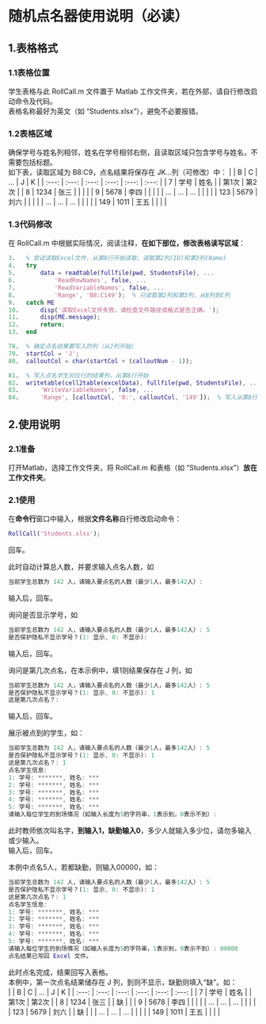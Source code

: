 # 随机点名器使用说明（必读）
## 1.表格格式
### 1.1表格位置
学生表格与此 RollCall.m 文件置于 Matlab 工作文件夹，若在外部，请自行修改启动命令及代码。  
表格名称最好为英文（如 “Students.xlsx”），避免不必要报错。  
### 1.2表格区域
确保学号与姓名列相邻，姓名在学号相邻右侧，且读取区域只包含学号与姓名，不需要包括标题。  
如下表，读取区域为 B8:C9，点名结果将保存在 JK...列（可修改）中：
  |  | B | C | ... | J | K |
  | :---: | :---: | :---: | :---: | :---: | :---: |
  | 7 | 学号 | 姓名 |  | 第1次 | 第2次 |
  | 8 | 1234 | 张三 |  |  |  |
  | 9 | 5678 | 李四 |  |  |  |
  | ... | ... | ... |  |  |  |
  | 123 | 5679 | 刘六 |  |  |  |
  | ... | ... | ... |  |  |  |
  | 149 | 1011 | 王五 |  |  |  |
### 1.3代码修改
在 RollCall.m 中根据实际情况，阅读注释，**在如下部位，修改表格读写区域**：
```matlab
3.   % 尝试读取Excel文件，从第8行开始读取，读取第2列(ID)和第3列(Name)
4.   try
5.       data = readtable(fullfile(pwd, StudentsFile), ...
6.           'ReadRowNames', false, ...
7.           'ReadVariableNames', false, ...
8.           'Range', 'B8:C149');  % 只读取第2列和第3列，从B列到C列
9.   catch ME
10.      disp('读取Excel文件失败，请检查文件路径或格式是否正确。');
11.      disp(ME.message);
12.      return;
13.  end

78.  % 确定点名结果要写入的列（从J列开始）
79.  startCol = 'J';
80.  calloutCol = char(startCol + (calloutNum - 1));

81.  % 写入点名学生对应行的结果列，从第8行开始
82.  writetable(cell2table(excelData), fullfile(pwd, StudentsFile), ...
83.      'WriteVariableNames', false, ...
84.      'Range', [calloutCol, '8:', calloutCol, '149']);  % 写入从第8行开始的指定列
```
## 2.使用说明
### 2.1准备
打开Matlab，选择工作文件夹，将 RollCall.m 和表格（如 “Students.xlsx”）**放在工作文件夹**。  
### 2.1使用
在**命令行**窗口中输入，根据**文件名称**自行修改启动命令：
```matlab
RollCall('Students.xlsx');
```
回车。  


此时自动计算总人数，并要求输入点名人数，如
```matlab
当前学生总数为 142 人，请输入要点名的人数（最少1人，最多142人）:
```
输入后，回车。  
  
  
询问是否显示学号，如
```matlab
当前学生总数为 142 人，请输入要点名的人数（最少1人，最多142人）: 5
是否保护隐私不显示学号？(1: 显示, 0: 不显示): 
```
输入后，回车。
  
  
询问是第几次点名，在本示例中，填1则结果保存在 J 列，如
```matlab
当前学生总数为 142 人，请输入要点名的人数（最少1人，最多142人）: 5
是否保护隐私不显示学号？(1: 显示, 0: 不显示): 1
这是第几次点名？: 
```
输入后，回车。
  
  
展示被点到的学生，如：
```matlab
当前学生总数为 142 人，请输入要点名的人数（最少1人，最多142人）: 5
是否保护隐私不显示学号？(1: 显示, 0: 不显示): 1
这是第几次点名？: 1
点名学生信息:
1: 学号: *******, 姓名: ***
2: 学号: *******, 姓名: ***
3: 学号: *******, 姓名: ***
4: 学号: *******, 姓名: ***
5: 学号: *******, 姓名: ***
请输入每位学生的到场情况（如输入长度为5的字符串，1表示到，0表示不到）:
```
此时教师依次叫名字，**到输入1，缺勤输入0**，多少人就输入多少位，请勿多输入或少输入。  
输入后，回车。
  
  
本例中点名5人，若都缺勤，则输入00000，如：
```matlab
当前学生总数为 142 人，请输入要点名的人数（最少1人，最多142人）: 5
是否保护隐私不显示学号？(1: 显示, 0: 不显示): 1
这是第几次点名？: 1
点名学生信息:
1: 学号: *******, 姓名: ***
2: 学号: *******, 姓名: ***
3: 学号: *******, 姓名: ***
4: 学号: *******, 姓名: ***
5: 学号: *******, 姓名: ***
请输入每位学生的到场情况（如输入长度为5的字符串，1表示到，0表示不到）: 00000
点名结果已写回 Excel 文件。
```
  
  
此时点名完成，结果回写入表格。  
本例中，第一次点名结果储存在 J 列，到则不显示，缺勤则填入“缺”。如：  
  |  | B | C | ... | J | K |
  | :---: | :---: | :---: | :---: | :---: | :---: |
  | 7 | 学号 | 姓名 |  | 第1次 | 第2次 |
  | 8 | 1234 | 张三 |  | 缺 |  |
  | 9 | 5678 | 李四 |  |  |  |
  | ... | ... | ... |  |  |  |
  | 123 | 5679 | 刘六 |  | 缺 |  |
  | ... | ... | ... |  |  |  |
  | 149 | 1011 | 王五 |  |  |  |
